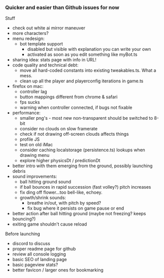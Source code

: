 ### Quicker and easier than Github issues for now

Stuff

- check out white ai mirror maneuver
- more characters?
- menu redesign:
  - bot template support
    - disabled but visible with explanation you can write your own
    - activated as soon as you edit something like myBot.ts
- sharing idea: stats page with info in URL!
- code quality and technical debt:
  - move all hard-coded constants into existing tweakables.ts. What a mess.
  - clean up all the player and playerconfig iterations in game.ts
- firefox on mac:
  - controller lag
  - button mappings different from chrome & safari
  - fps sucks
  - warning when controller connected, if bugs not fixable
- performance:
  - smaller png's - most new non-transparent should be switched to 8-bit
  - consider no clouds on slow framerate
  - check if not drawing off-screen clouds affects things
  - profile JS
  - test on old iMac
  - consider caching localstorage (persistence.ts) lookups when drawing menu
  - explore higher physicsDt / predictionDt
- better intro with them emerging from the ground, possibly launching debris
- sound improvements:
  - ball hitting ground sound
  - if ball bounces in rapid succession (fast volley?) pitch increases
  - fix ding off flower...too bell-like, echoey.
  - growth/shrink sounds:
    - breathe in/out, with pitch by speed?
    - fix bug where it persists on game pause or end
- better action after ball hitting ground (maybe not freezing? keeps bouncing?)
- exiting game shouldn't cause reload

Before launching

- discord to discuss
- proper readme page for github
- review all console logging
- basic SEO of landing page
- basic pageview stats?
- better favicon / larger ones for bookmarking
